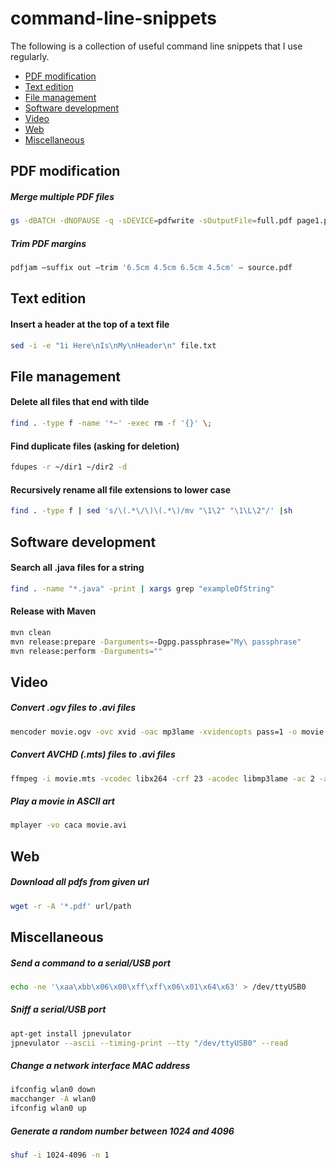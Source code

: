 # command-line-snippets

The following is a collection of useful command line snippets that I use regularly.

  * [PDF modification](#pdf-modification)
  * [Text edition](#text-edition)
  * [File management](#file-management)
  * [Software development](#software-development)
  * [Video](#video)
  * [Web](#web)
  * [Miscellaneous](#miscellaneous)

## PDF modification

##### Merge multiple PDF files

```bash
gs -dBATCH -dNOPAUSE -q -sDEVICE=pdfwrite -sOutputFile=full.pdf page1.pdf page2.pdf page3.pdf
```

##### Trim PDF margins

```bash
pdfjam –suffix out –trim '6.5cm 4.5cm 6.5cm 4.5cm' – source.pdf
```

## Text edition

#### Insert a header at the top of a text file

```bash
sed -i -e "1i Here\nIs\nMy\nHeader\n" file.txt
```

## File management

#### Delete all files that end with tilde

```bash
find . -type f -name '*~' -exec rm -f '{}' \;
```

#### Find duplicate files (asking for deletion)

```bash
fdupes -r ~/dir1 ~/dir2 -d
```

#### Recursively rename all file extensions to lower case

```bash
find . -type f | sed 's/\(.*\/\)\(.*\)/mv "\1\2" "\1\L\2"/' |sh
```

## Software development

#### Search all .java files for a string

```bash
find . -name "*.java" -print | xargs grep "exampleOfString"
```

#### Release with Maven

```bash
mvn clean
mvn release:prepare -Darguments=-Dgpg.passphrase="My\ passphrase"
mvn release:perform -Darguments=""
```

## Video

##### Convert .ogv files to .avi files

```bash
mencoder movie.ogv -ovc xvid -oac mp3lame -xvidencopts pass=1 -o movie.avi
```

##### Convert AVCHD (.mts) files to .avi files

```bash
ffmpeg -i movie.mts -vcodec libx264 -crf 23 -acodec libmp3lame -ac 2 -ab 192k -s 640x360 movie.avi
```

##### Play a movie in ASCII art

```bash
mplayer -vo caca movie.avi
```

## Web

##### Download all pdfs from given url

```bash
wget -r -A '*.pdf' url/path
```

## Miscellaneous

#####  Send a command to a serial/USB port

```bash
echo -ne '\xaa\xbb\x06\x00\xff\xff\x06\x01\x64\x63' > /dev/ttyUSB0
```

##### Sniff a serial/USB port

```bash
apt-get install jpnevulator
jpnevulator --ascii --timing-print --tty "/dev/ttyUSB0" --read
```

##### Change a network interface MAC address

```bash
ifconfig wlan0 down
macchanger -A wlan0
ifconfig wlan0 up
```

##### Generate a random number between 1024 and 4096

```bash
shuf -i 1024-4096 -n 1
```
